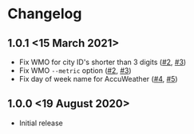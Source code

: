 # Changelog

## 1.0.1 <15 March 2021>

- Fix WMO for city ID's shorter than 3 digits ([#2](https://github.com/scolby33/weather_kindle/issues/2), [#3](https://github.com/scolby33/weather_kindle/pulls/3))
- Fix WMO `--metric` option ([#2](https://github.com/scolby33/weather_kindle/issues/2), [#3](https://github.com/scolby33/weather_kindle/pulls/3))
- Fix day of week name for AccuWeather ([#4](https://github.com/scolby33/weather_kindle/issues/4), [#5](https://github.com/scolby33/weather_kindle/pulls/5))

## 1.0.0 <19 August 2020>

- Initial release

